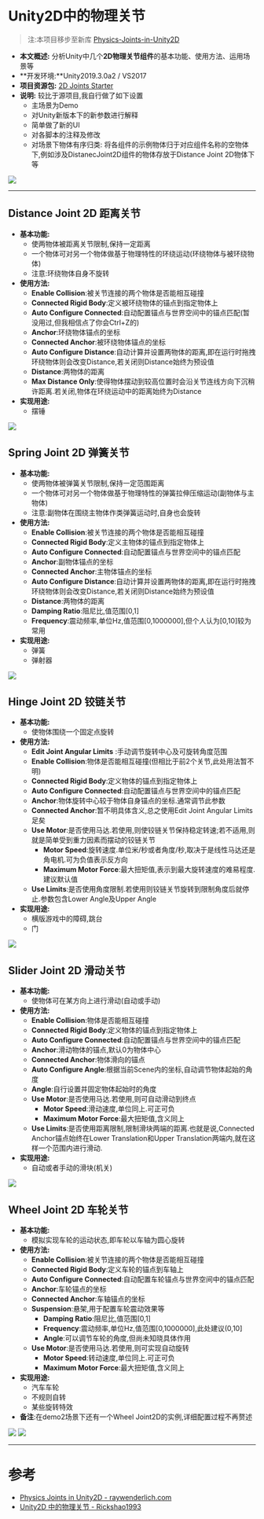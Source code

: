 # Unity2D中的物理关节

> 注:本项目移步至新库 [Physics-Joints-in-Unity2D](https://github.com/SouthBegonia/Physics-Joints-in-Unity2D)

- **本文概述:** 分析Unity中几个**2D物理关节组件**的基本功能、使用方法、运用场景等
- **开发环境:**Unity2019.3.0a2 / VS2017
- **项目资源包:** [2D Joints Starter](https://www.raywenderlich.com/1766-physics-joints-in-unity-2d)
- **说明:** 较比于源项目,我自行做了如下设置
	- 主场景为Demo
	- 对Unity新版本下的新参数进行解释
	- 简单做了新的UI
	- 对各脚本的注释及修改
	- 对场景下物体有序归类: 将各组件的示例物体归于对应组件名称的空物体下,例如涉及DistanecJoint2D组件的物体存放于Distance Joint 2D物体下等

![](https://img2018.cnblogs.com/blog/1688704/201909/1688704-20190912111042477-397631045.gif)

----------------

## Distance Joint 2D 距离关节
- **基本功能:**
	- 使两物体被距离关节限制,保持一定距离
	- 一个物体可对另一个物体做基于物理特性的环绕运动(环绕物体与被环绕物体)
	- 注意:环绕物体自身不旋转
- **使用方法:** 
	- **Enable Collision**:被关节连接的两个物体是否能相互碰撞
	- **Connected Rigid Body**:定义被环绕物体的锚点到指定物体上
	- **Auto Configure Connected**:自动配置锚点与世界空间中的锚点匹配(暂没用过,但我相信点了你会Ctrl+Z的)
	- **Anchor**:环绕物体锚点的坐标
	- **Connected Anchor**:被环绕物体锚点的坐标
	- **Auto Configure Distance**:自动计算并设置两物体的距离,即在运行时拖拽环绕物体则会改变Distance,若关闭则Distance始终为预设值
	- **Distance**:两物体的距离
	- **Max Distance Only**:使得物体摆动到较高位置时会沿关节连线方向下沉稍许距离.若关闭,物体在环绕运动中的距离始终为Distance
- **实现用途:**
	- 摆锤

![](https://img2018.cnblogs.com/blog/1688704/201909/1688704-20190912111101408-1861916546.gif)

## Spring Joint 2D 弹簧关节
- **基本功能:**
	- 使两物体被弹簧关节限制,保持一定范围距离
	- 一个物体可对另一个物体做基于物理特性的弹簧拉伸压缩运动(副物体与主物体)
	- 注意:副物体在围绕主物体作类弹簧运动时,自身也会旋转
- **使用方法:** 
	- **Enable Collision**:被关节连接的两个物体是否能相互碰撞
	- **Connected Rigid Body**:定义主物体的锚点到指定物体上
	- **Auto Configure Connected**:自动配置锚点与世界空间中的锚点匹配
	- **Anchor**:副物体锚点的坐标
	- **Connected Anchor**:主物体锚点的坐标
	- **Auto Configure Distance**:自动计算并设置两物体的距离,即在运行时拖拽环绕物体则会改变Distance,若关闭则Distance始终为预设值
	- **Distance**:两物体的距离
	- **Damping Ratio**:阻尼比,值范围[0,1]
	- **Frequency**:震动频率,单位Hz,值范围[0,1000000],但个人认为[0,10]较为常用
- **实现用途:**
	- 弹簧
	- 弹射器

![](https://img2018.cnblogs.com/blog/1688704/201909/1688704-20190912111117794-1654017808.gif)

## Hinge Joint 2D 铰链关节
- **基本功能:**
	- 使物体围绕一个固定点旋转
- **使用方法:** 
	- **Edit Joint Angular Limits** :手动调节旋转中心及可旋转角度范围
	- **Enable Collision**:物体是否能相互碰撞(但相比于前2个关节,此处用法暂不明)
	- **Connected Rigid Body**:定义物体的锚点到指定物体上
	- **Auto Configure Connected**:自动配置锚点与世界空间中的锚点匹配
	- **Anchor**:物体旋转中心较于物体自身锚点的坐标.通常调节此参数
	- **Connected Anchor**:暂不明具体含义,总之使用Edit Joint Angular Limits足矣
	- **Use Motor**:是否使用马达.若使用,则使铰链关节保持稳定转速;若不适用,则就是简单受到重力因素而摆动的铰链关节
		- **Motor Speed**:旋转速度.单位米/秒或者角度/秒,取决于是线性马达还是角电机.可为负值表示反方向
		- **Maximum Motor Force**:最大扭矩值,表示到最大旋转速度的难易程度.建议默认值
	- **Use Limits**:是否使用角度限制.若使用则铰链关节旋转到限制角度后就停止.参数包含Lower Angle及Upper Angle
- **实现用途:**
	- 横版游戏中的障碍,跳台
	- 门

![](https://img2018.cnblogs.com/blog/1688704/201909/1688704-20190912111131691-732444775.gif)

## Slider Joint 2D 滑动关节
- **基本功能:**
	- 使物体可在某方向上进行滑动(自动或手动)
- **使用方法:** 
	- **Enable Collision**:物体是否能相互碰撞
	- **Connected Rigid Body**:定义物体的锚点到指定物体上
	- **Auto Configure Connected**:自动配置锚点与世界空间中的锚点匹配
	- **Anchor**:滑动物体的锚点,默认0为物体中心
	- **Connected Anchor**:物体滑向的锚点
	- **Auto Configure Angle**:根据当前Scene内的坐标,自动调节物体起始的角度
	- **Angle**:自行设置并固定物体起始时的角度
	- **Use Motor**:是否使用马达.若使用,则可自动滑动到终点
		- **Motor Speed**:滑动速度,单位同上.可正可负
		- **Maximum Motor Force**:最大扭矩值,含义同上
	- **Use Limits**:是否使用距离限制,限制滑块两端的距离.也就是说,Connected Anchor锚点始终在Lower Translation和Upper Translation两端内,就在这样一个范围内进行滑动.
- **实现用途:**
	- 自动或者手动的滑块(机关)

![](https://img2018.cnblogs.com/blog/1688704/201909/1688704-20190912111144366-755821371.gif)

## Wheel Joint 2D 车轮关节
- **基本功能:**
	- 模拟实现车轮的运动状态,即车轮以车轴为圆心旋转
- **使用方法:** 
	- **Enable Collision**:被关节连接的两个物体是否能相互碰撞
	- **Connected Rigid Body**:定义车轮的锚点到车轴上
	- **Auto Configure Connected**:自动配置车轮锚点与世界空间中的锚点匹配
	- **Anchor**:车轮锚点的坐标
	- **Connected Anchor**:车轴锚点的坐标
	- **Suspension**:悬架,用于配置车轮震动效果等
		- **Damping Ratio**:阻尼比,值范围[0,1]
		- **Frequency**:震动频率,单位Hz,值范围[0,1000000],此处建议(0,10]
		- **Angle**:可以调节车轮的角度,但尚未知晓具体作用
	- **Use Motor**:是否使用马达.若使用,则可实现自动旋转
		- **Motor Speed**:转动速度,单位同上.可正可负
		- **Maximum Motor Force**:最大扭矩值,含义同上
- **实现用途:**
	- 汽车车轮
	- 不规则自转
	- 某些旋转特效
- **备注**:在demo2场景下还有一个Wheel Joint2D的实例,详细配置过程不再赘述

![](https://img2018.cnblogs.com/blog/1688704/201909/1688704-20190912111607802-589332371.gif)
![](https://img2018.cnblogs.com/blog/1688704/201909/1688704-20190912111227695-1373695724.gif)

--------------

# 参考
- [Physics Joints in Unity2D - raywenderlich.com](https://www.raywenderlich.com/1766-physics-joints-in-unity-2d)
- [Unity2D 中的物理关节 - Rickshao1993](https://blog.csdn.net/rickshaozhiheng/article/details/78509632)
